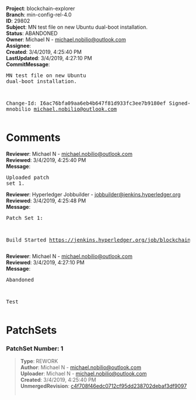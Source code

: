 <strong>Project</strong>: blockchain-explorer<br><strong>Branch</strong>: min-config-rel-4.0<br><strong>ID</strong>: 29802<br><strong>Subject</strong>: MN test file on new Ubuntu dual-boot installation.<br><strong>Status</strong>: ABANDONED<br><strong>Owner</strong>: Michael N - michael.nobilio@outlook.com<br><strong>Assignee</strong>:<br><strong>Created</strong>: 3/4/2019, 4:25:40 PM<br><strong>LastUpdated</strong>: 3/4/2019, 4:27:10 PM<br><strong>CommitMessage</strong>:<br><pre>MN test file on new Ubuntu dual-boot installation.

Change-Id: I6ac76bfa09aa6eb4b647f81d933fc3ee7b9180ef
Signed-off-by: mnobilio <michael.nobilio@outlook.com>
</pre><h1>Comments</h1><strong>Reviewer</strong>: Michael N - michael.nobilio@outlook.com<br><strong>Reviewed</strong>: 3/4/2019, 4:25:40 PM<br><strong>Message</strong>: <pre>Uploaded patch set 1.</pre><strong>Reviewer</strong>: Hyperledger Jobbuilder - jobbuilder@jenkins.hyperledger.org<br><strong>Reviewed</strong>: 3/4/2019, 4:25:48 PM<br><strong>Message</strong>: <pre>Patch Set 1:

Build Started https://jenkins.hyperledger.org/job/blockchain-explorer-verify-x86_64/44/</pre><strong>Reviewer</strong>: Michael N - michael.nobilio@outlook.com<br><strong>Reviewed</strong>: 3/4/2019, 4:27:10 PM<br><strong>Message</strong>: <pre>Abandoned

Test</pre><h1>PatchSets</h1><h3>PatchSet Number: 1</h3><blockquote><strong>Type</strong>: REWORK<br><strong>Author</strong>: Michael N - michael.nobilio@outlook.com<br><strong>Uploader</strong>: Michael N - michael.nobilio@outlook.com<br><strong>Created</strong>: 3/4/2019, 4:25:40 PM<br><strong>UnmergedRevision</strong>: [c4f708f46edc0712cf95dd238702debaf3df9097](https://github.com/hyperledger-gerrit-archive/blockchain-explorer/commit/c4f708f46edc0712cf95dd238702debaf3df9097)<br><br></blockquote>